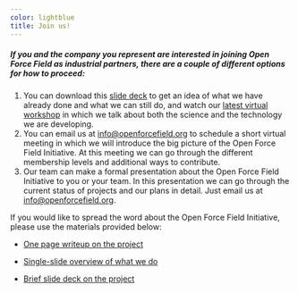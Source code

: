 ```yaml
---
color: lightblue
title: Join us!
---
```


##### If you and the company you represent are interested in joining Open Force Field as industrial partners, there are a couple of different options for how to proceed:
1. You can download this [slide deck](https://zenodo.org/record/6774452/files/2022%20Annual%20Keynote%20-%20Public%20Copy.pdf?download=1) to get an idea of what we have already done and what we can still do, and watch our [latest virtual workshop](https://youtu.be/YA3PpeFFcqk) in which we talk about both the science and the technology we are developing.
2. You can email us at <a href="mailto:info@openforcefield.org">info@openforcefield.org</a> to schedule a short virtual meeting in which we will introduce the big picture of the Open Force Field Initiative. At this meeting we can go through the different membership levels and additional ways to contribute.
3. Our team can make a formal presentation about the Open Force Field Initiative to you or your team. In this presentation we can go through the current status of projects and our plans in detail. Just email us at <a href="mailto:info@openforcefield.org">info@openforcefield.org</a>.

If you would like to spread the word about the Open Force Field Initiative, please use the materials provided below:

* [One page writeup on the project](https://zenodo.org/record/7430421#.Y5e3mS8w3VN)

* [Single-slide overview of what we do](https://docs.google.com/presentation/d/1Sl_XWkIrDsFl6RbEh7UDAyuEFyepqXct3JsCZ2n2ObE/edit?usp=sharing)

* [Brief slide deck on the project](https://zenodo.org/record/7430414#.Y5e3sy8w3VN)

